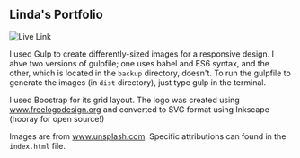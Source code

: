 ## Linda's Portfolio

![Live Link](https://zlindacz.github.io/portfolio/)

I used Gulp to create differently-sized images for a responsive design. I ahve two versions of gulpfile; one uses babel and ES6 syntax, and the other, which is located in the `backup` directory, doesn't. To run the gulpfile to generate the images (in `dist` directory), just type gulp in the terminal.

I used Boostrap for its grid layout. The logo was created using www.freelogodesign.org and converted to SVG format using Inkscape (hooray for open source!)

Images are from www.unsplash.com. Specific attributions can found in the `index.html` file.
